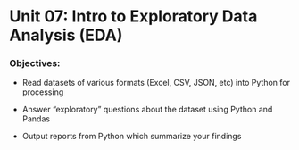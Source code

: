# Unit 07: Intro to Exploratory Data Analysis (EDA)

### Objectives:
- Read datasets of various formats (Excel, CSV, JSON, etc) into Python for processing

- Answer “exploratory” questions about the dataset using Python and Pandas

- Output reports from Python which summarize your findings
